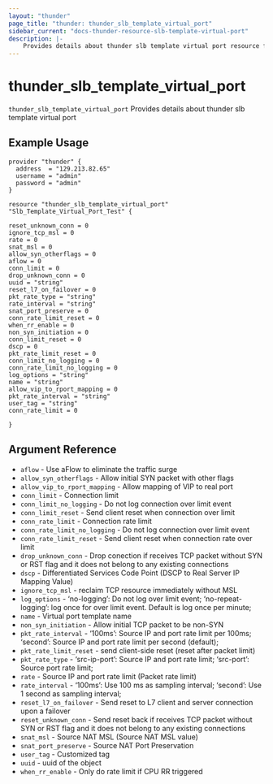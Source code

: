 ```yaml
---
layout: "thunder"
page_title: "thunder: thunder_slb_template_virtual_port"
sidebar_current: "docs-thunder-resource-slb-template-virtual-port"
description: |-
	Provides details about thunder slb template virtual port resource for A10
---
```


# thunder\_slb\_template\_virtual\_port

`thunder_slb_template_virtual_port` Provides details about thunder slb template virtual port
## Example Usage


```hcl
provider "thunder" {
  address  = "129.213.82.65"
  username = "admin"
  password = "admin"
}

resource "thunder_slb_template_virtual_port" "Slb_Template_Virtual_Port_Test" {

reset_unknown_conn = 0
ignore_tcp_msl = 0
rate = 0
snat_msl = 0
allow_syn_otherflags = 0
aflow = 0
conn_limit = 0
drop_unknown_conn = 0
uuid = "string"
reset_l7_on_failover = 0
pkt_rate_type = "string"
rate_interval = "string"
snat_port_preserve = 0
conn_rate_limit_reset = 0
when_rr_enable = 0
non_syn_initiation = 0
conn_limit_reset = 0
dscp = 0
pkt_rate_limit_reset = 0
conn_limit_no_logging = 0
conn_rate_limit_no_logging = 0
log_options = "string"
name = "string"
allow_vip_to_rport_mapping = 0
pkt_rate_interval = "string"
user_tag = "string"
conn_rate_limit = 0
 
}
```

## Argument Reference

* `aflow` - Use aFlow to eliminate the traffic surge
* `allow_syn_otherflags` - Allow initial SYN packet with other flags
* `allow_vip_to_rport_mapping` - Allow mapping of VIP to real port
* `conn_limit` - Connection limit
* `conn_limit_no_logging` - Do not log connection over limit event
* `conn_limit_reset` - Send client reset when connection over limit
* `conn_rate_limit` - Connection rate limit
* `conn_rate_limit_no_logging` - Do not log connection over limit event
* `conn_rate_limit_reset` - Send client reset when connection rate over limit
* `drop_unknown_conn` - Drop conection if receives TCP packet without SYN or RST flag and it does not belong to any existing connections
* `dscp` - Differentiated Services Code Point (DSCP to Real Server IP Mapping Value)
* `ignore_tcp_msl` - reclaim TCP resource immediately without MSL
* `log_options` - ‘no-logging’: Do not log over limit event; ‘no-repeat-logging’: log once for over limit event. Default is log once per minute;
* `name` - Virtual port template name
* `non_syn_initiation` - Allow initial TCP packet to be non-SYN
* `pkt_rate_interval` - ‘100ms’: Source IP and port rate limit per 100ms; ‘second’: Source IP and port rate limit per second (default);
* `pkt_rate_limit_reset` - send client-side reset (reset after packet limit)
* `pkt_rate_type` - ‘src-ip-port’: Source IP and port rate limit; ‘src-port’: Source port rate limit;
* `rate` - Source IP and port rate limit (Packet rate limit)
* `rate_interval` - ‘100ms’: Use 100 ms as sampling interval; ‘second’: Use 1 second as sampling interval;
* `reset_l7_on_failover` - Send reset to L7 client and server connection upon a failover
* `reset_unknown_conn` - Send reset back if receives TCP packet without SYN or RST flag and it does not belong to any existing connections
* `snat_msl` - Source NAT MSL (Source NAT MSL value)
* `snat_port_preserve` - Source NAT Port Preservation
* `user_tag` - Customized tag
* `uuid` - uuid of the object
* `when_rr_enable` - Only do rate limit if CPU RR triggered
